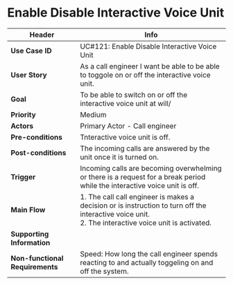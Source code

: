 # Enable Disable Interactive Voice Unit

**Header** | **Info**
--- | ---
**Use Case ID** | UC#121: Enable Disable Interactive Voice Unit
**User Story** | As a call engineer I want be able to be able to toggole on or off the interactive voice unit.
**Goal** | To be able to switch on or off the interactive voice unit at will/ 
**Priority** | Medium
**Actors** | Primary Actor - Call engineer
**Pre-conditions** | Tnteractive voice unit is off.
**Post-conditions** | The incoming calls are answered by the unit once it is turned on. 
**Trigger** | Incoming calls are becoming overwhelming or there is a request for a break period while the interactive voice unit is off.
**Main Flow** | 1. The call call engineer is makes a decision or is instruction to turn off the interactive voice unit.<br>2. The interactive voice unit is activated. 
**Supporting Information** | 
**Non-functional Requirements** | Speed: How long the call engineer spends reacting to and actually toggeling on and off the system.

